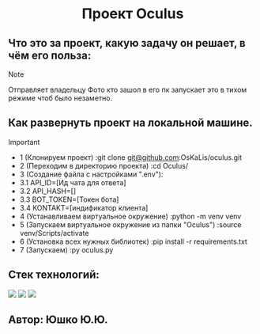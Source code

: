<div id="header" align="center">
  <h1>Проект Oculus</h1>
</div>

## Что это за проект, какую задачу он решает, в чём его польза:
> [!NOTE]
> Отправляет владельцу Фото кто зашол в его пк
> запускает это в тихом режиме чтоб было незаметно.

## Как развернуть проект на локальной машине.
> [!IMPORTANT]
> * 1 (Клонируем проект) :git clone git@github.com:OsKaLis/oculus.git
> * 2 (Переходим в директорию проекта) :cd Oculus/
> * 3 (Создание файла с настройками ".env"):
> * 3.1 API_ID=[Ид чата для ответа]
> * 3.2 API_HASH=[]
> * 3.3 BOT_TOKEN=[Токен бота]
> * 3.4 KONTAKT=[индификатор клиента]
> * 4 (Устанавливаем виртуальное окружение) :python -m venv venv 
> * 5 (Запускаем виртуальное окружение из папки "Oculus") :source venv/Scripts/activate
> * 6 (Установка всех нужных библиотек) :pip install -r requirements.txt
> * 7 (Запускаем) :py oculus.py


## Cтек технологий:
<img src="https://img.shields.io/badge/Язык программирования:_-Python-Green"> <img src="https://img.shields.io/badge/библиотека:_-pyrogram-blue"> <img src="https://img.shields.io/badge/библиотека:_-OpenCV-red">

## Автор: Юшко Ю.Ю.
